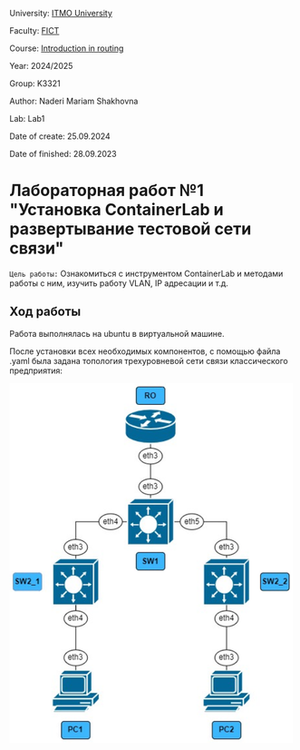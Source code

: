 University: [ITMO University](https://itmo.ru/ru/)

Faculty: [FICT](https://fict.itmo.ru)

Course: [Introduction in routing](https://github.com/itmo-ict-faculty/introduction-in-routing)

Year: 2024/2025

Group: K3321

Author: Naderi Mariam Shakhovna

Lab: Lab1

Date of create: 25.09.2024

Date of finished: 28.09.2023

# Лабораторная работ №1 "Установка ContainerLab и развертывание тестовой сети связи"

`Цель работы:`
Ознакомиться с инструментом ContainerLab и методами работы с ним, изучить работу VLAN, IP адресации и т.д.

## Ход работы

Работа выполнялась на ubuntu в виртуальной машине. 

После установки всех необходимых компонентов, с помощью файла .yaml была задана топология трехуровневой сети связи классического предприятия:

<img src="./topology.jpg" style="width:500px">
